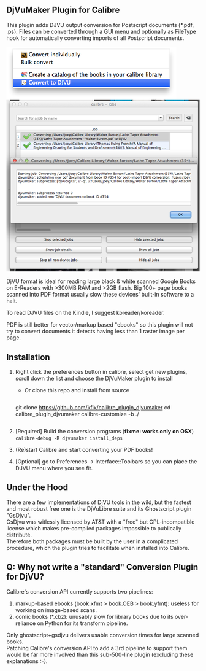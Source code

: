 DjVuMaker Plugin for Calibre
---
This plugin adds DJVU output conversion for Postscript documents (*.pdf, .ps).
Files can be converted through a GUI menu and optionally as FileType hook for automatically converting imports of all Postscript documents.

![GUI menu](/screenshot_menu.png?raw=true)
![Job log](/screenshot_job.png?raw=true)

DjVU format is ideal for reading large black & white scanned Google Books on E-Readers with >300MB RAM and >2GB flash.
Big 100+ page books scanned into PDF format usually slow these devices' built-in software to a halt.

To read DJVU files on the Kindle, I suggest koreader/koreader.

PDF is still better for vector/markup based "ebooks" so this plugin will not try to convert documents it detects having less than 1 raster image per page.  

Installation
---
1. Right click the preferences button in calibre, select get new plugins, scroll down the list and choose the DjVuMaker plugin to install
   * Or clone this repo and install from source

     ````bash
   git clone https://github.com/kfix/calibre_plugin_djvumaker
   cd calibre_plugin_djvumaker
   calibre-customize -b ./
     ````
2. [Required] Build the conversion programs (**fixme: works only on OSX**)  
```calibre-debug -R djvumaker install_deps``` 
3. (Re)start Calibre and start converting your PDF books!  

4. [Optional] go to Preferences -> Interface::Toolbars so you can place the DJVU menu where you see fit.

Under the Hood
---
There are a few implementations of DjVU tools in the wild, but the fastest and most robust free one is the DjVuLibre suite and its Ghostscript plugin "GsDjvu".  
GsDjvu was witlessly licensed by AT&T with a "free" but GPL-incompatible license which makes pre-compiled packages impossible to publically distribute.  
Therefore both packages must be built by the user in a complicated procedure, which the plugin tries to facilitate when installed into Calibre.  


Q: Why not write a "standard" Conversion Plugin for DjVU?
---
Calibre's conversion API currently supports two pipelines:  
1) markup-based ebooks (book.xfmt > book.OEB > book.yfmt): useless for working on image-based scans.  
2) comic books (*.cbz): unusably slow for library books due to its over-reliance on Python for its transform pipeline.  

Only ghostscript+gsdjvu delivers usable conversion times for large scanned books.  
Patching Calibre's conversion API to add a 3rd pipeline to support them would be far more involved than this sub-500-line plugin (excluding these explanations :-).  
